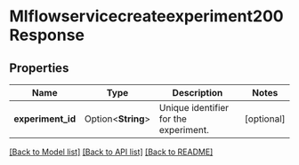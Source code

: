 # Mlflowservicecreateexperiment200Response

## Properties

Name | Type | Description | Notes
------------ | ------------- | ------------- | -------------
**experiment_id** | Option<**String**> | Unique identifier for the experiment. | [optional]

[[Back to Model list]](../README.md#documentation-for-models) [[Back to API list]](../README.md#documentation-for-api-endpoints) [[Back to README]](../README.md)


